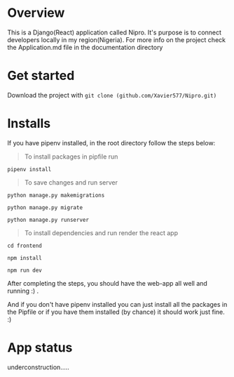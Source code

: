 # Overview

This is a Django(React) application called Nipro. It's purpose is to connect developers
locally in my region(Nigeria). For more info on the project check the Application.md file in the documentation
directory

# Get started

Download the project with ```git clone (github.com/Xavier577/Nipro.git)```

# Installs

If you have pipenv installed, in the root directory follow the steps below:
>To install packages in pipfile run
```
pipenv install 
```
>To save changes and run server
```
python manage.py makemigrations

python manage.py migrate 

python manage.py runserver 
```
>To install dependencies and run render the react app
```
cd frontend 

npm install 

npm run dev 
```

After completing the steps, you should have the web-app all well and running :) .


And if you don't have pipenv installed you can just install all the packages in the Pipfile
or if you have them installed (by chance) it should work just fine. :)

# App status

underconstruction.....
